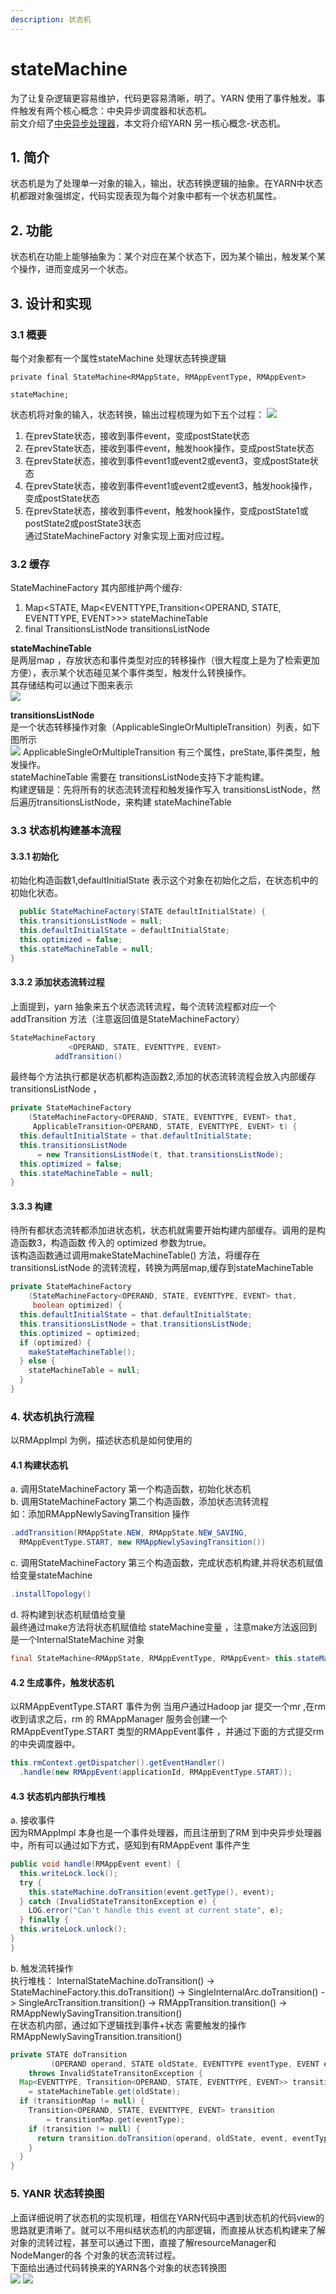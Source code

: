 ```yaml
---
description: 状态机
---
```


# stateMachine
为了让复杂逻辑更容易维护，代码更容易清晰，明了。YARN 使用了事件触发。事件触发有两个核心概念：中央异步调度器和状态机。   
前文介绍了[中央异步处理器](./AsyncDispatcher.md)，本文将介绍YARN 另一核心概念-状态机。

## 1. 简介
状态机是为了处理单一对象的输入，输出，状态转换逻辑的抽象。在YARN中状态机都跟对象强绑定，代码实现表现为每个对象中都有一个状态机属性。  

## 2. 功能
状态机在功能上能够抽象为：某个对应在某个状态下，因为某个输出，触发某个某个操作，进而变成另一个状态。
## 3. 设计和实现
### 3.1 概要
每个对象都有一个属性stateMachine 处理状态转换逻辑  
```
private final StateMachine<RMAppState, RMAppEventType, RMAppEvent>
                                                               stateMachine;
```
状态机将对象的输入，状态转换，输出过程梳理为如下五个过程：
![](/images/stateMachine2.png)  
1. 在prevState状态，接收到事件event，变成postState状态   
2. 在prevState状态，接收到事件event，触发hook操作，变成postState状态  
3. 在prevState状态，接收到事件event1或event2或event3，变成postState状态
4. 在prevState状态，接收到事件event1或event2或event3，触发hook操作，变成postState状态  
5. 在prevState状态，接收到事件event，触发hook操作，变成postState1或postState2或postState3状态  
通过StateMachineFactory 对象实现上面对应过程。

### 3.2 缓存
StateMachineFactory 其内部维护两个缓存:  
1. Map<STATE, Map<EVENTTYPE,Transition<OPERAND, STATE, EVENTTYPE, EVENT>>> stateMachineTable  
2. final TransitionsListNode transitionsListNode  

**stateMachineTable**  
是两层map ，存放状态和事件类型对应的转移操作（很大程度上是为了检索更加方便），表示某个状态碰见某个事件类型，触发什么转换操作。  
其存储结构可以通过下图来表示  
![](/images/stateMachine3.png)

**transitionsListNode**  
是一个状态转移操作对象（ApplicableSingleOrMultipleTransition）列表，如下图所示  
![](/images/stateMachine4.png)
ApplicableSingleOrMultipleTransition 有三个属性，preState,事件类型，触发操作。  
stateMachineTable 需要在 transitionsListNode支持下才能构建。   
构建逻辑是：先将所有的状态流转流程和触发操作写入 transitionsListNode，然后遍历transitionsListNode，来构建 stateMachineTable  

### 3.3 状态机构建基本流程    
#### 3.3.1 初始化  
  初始化构造函数1,defaultInitialState 表示这个对象在初始化之后，在状态机中的初始化状态。  
```java
  public StateMachineFactory(STATE defaultInitialState) {
  this.transitionsListNode = null;
  this.defaultInitialState = defaultInitialState;
  this.optimized = false;
  this.stateMachineTable = null;
}
```

#### 3.3.2 添加状态流转过程  
上面提到，yarn 抽象来五个状态流转流程，每个流转流程都对应一个addTransition 方法（注意返回值是StateMachineFactory）   
```java
StateMachineFactory
             <OPERAND, STATE, EVENTTYPE, EVENT>
          addTransition()
```
最终每个方法执行都是状态机都构造函数2,添加的状态流转流程会放入内部缓存transitionsListNode ，   
```java
private StateMachineFactory
    (StateMachineFactory<OPERAND, STATE, EVENTTYPE, EVENT> that,
     ApplicableTransition<OPERAND, STATE, EVENTTYPE, EVENT> t) {
  this.defaultInitialState = that.defaultInitialState;
  this.transitionsListNode
      = new TransitionsListNode(t, that.transitionsListNode);
  this.optimized = false;
  this.stateMachineTable = null;
}
```

#### 3.3.3 构建  
  待所有都状态流转都添加进状态机，状态机就需要开始构建内部缓存。调用的是构造函数3，构造函数 传入的 optimized 参数为true。  
  该构造函数通过调用makeStateMachineTable() 方法，将缓存在 transitionsListNode 的流转流程，转换为两层map,缓存到stateMachineTable    
  ```java
  private StateMachineFactory
      (StateMachineFactory<OPERAND, STATE, EVENTTYPE, EVENT> that,
       boolean optimized) {
    this.defaultInitialState = that.defaultInitialState;
    this.transitionsListNode = that.transitionsListNode;
    this.optimized = optimized;
    if (optimized) {
      makeStateMachineTable();
    } else {
      stateMachineTable = null;
    }
  }
```         

### 4. 状态机执行流程
以RMAppImpl 为例，描述状态机是如何使用的  
#### 4.1 构建状态机  
  a. 调用StateMachineFactory 第一个构造函数，初始化状态机  
  b. 调用StateMachineFactory 第二个构造函数，添加状态流转流程  
  如：添加RMAppNewlySavingTransition 操作
  ```java
  .addTransition(RMAppState.NEW, RMAppState.NEW_SAVING,
    RMAppEventType.START, new RMAppNewlySavingTransition())
  ```
  c. 调用StateMachineFactory 第三个构造函数，完成状态机构建,并将状态机赋值给变量stateMachine    
  ```java
.installTopology()
  ```
  d. 将构建到状态机赋值给变量  
  最终通过make方法将状态机赋值给 stateMachine变量 ，注意make方法返回到是一个InternalStateMachine 对象   
  ```java
final StateMachine<RMAppState, RMAppEventType, RMAppEvent> this.stateMachine = stateMachineFactory.make(this);
  ```
#### 4.2 生成事件，触发状态机  
  以RMAppEventType.START 事件为例
  当用户通过Hadoop jar 提交一个mr ,在rm 收到请求之后，rm 的 RMAppManager 服务会创建一个 RMAppEventType.START 类型的RMAppEvent事件 ，并通过下面的方式提交rm的中央调度器中。
```java
this.rmContext.getDispatcher().getEventHandler()
  .handle(new RMAppEvent(applicationId, RMAppEventType.START));
```
#### 4.3 状态机内部执行堆栈  
  a. 接收事件  
  因为RMAppImpl 本身也是一个事件处理器，而且注册到了RM 到中央异步处理器中，所有可以通过如下方式，感知到有RMAppEvent 事件产生
  ```java
  public void handle(RMAppEvent event) {
    this.writeLock.lock();
    try {
      this.stateMachine.doTransition(event.getType(), event);
    } catch (InvalidStateTransitonException e) {
      LOG.error("Can't handle this event at current state", e);
    } finally {
    this.writeLock.unlock();
  }
}
  ```
  b. 触发流转操作  
  执行堆栈： InternalStateMachine.doTransition() -> StateMachineFactory.this.doTransition() -> SingleInternalArc.doTransition() -> SingleArcTransition.transition() ->  RMAppTransition.transition() -> RMAppNewlySavingTransition.transition()    
  在状态机内部，通过如下逻辑找到事件+状态 需要触发的操作 RMAppNewlySavingTransition.transition()  
```java
private STATE doTransition
         (OPERAND operand, STATE oldState, EVENTTYPE eventType, EVENT event)
    throws InvalidStateTransitonException {
  Map<EVENTTYPE, Transition<OPERAND, STATE, EVENTTYPE, EVENT>> transitionMap
    = stateMachineTable.get(oldState);
  if (transitionMap != null) {
    Transition<OPERAND, STATE, EVENTTYPE, EVENT> transition
        = transitionMap.get(eventType);
    if (transition != null) {
      return transition.doTransition(operand, oldState, event, eventType);
    }
  }
}
```

### 5. YANR 状态转换图
上面详细说明了状态机的实现机理，相信在YARN代码中遇到状态机的代码view的思路就更清晰了。就可以不用纠结状态机的内部逻辑，而直接从状态机构建来了解对象的流转过程，甚至可以通过下图，直接了解resourceManager和NodeManger的各 个对象的状态流转过程。  
下面给出通过代码转换来的YARN各个对象的状态转换图  
![](/images/statem5.png)
![](/images/state6.png)
